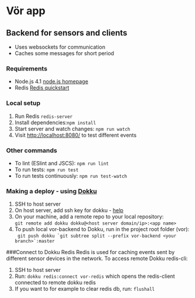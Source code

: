 # Vör app

## Backend for sensors and clients
- Uses websockets for communication
- Caches some messages for short period

### Requirements
- Node.js 4.1 [node.js homepage](https://nodejs.org/en/)
- Redis [Redis quickstart](http://redis.io/topics/quickstart)

### Local setup
1. Run Redis ```redis-server``` 
2. Install dependencies:```npm install```
3. Start server and watch changes: ```npm run watch```
4. Visit [http://localhost:8080/](http://localhost:8080/)  to test different events

### Other commands
- To lint (ESlint and JSCS): ```npm run lint```
- To run tests: ```npm run test```
- To run tests continuously: ```npm run test-watch```


### Making a deploy - using [Dokku](http://dokku.viewdocs.io/dokku/) 
1. SSH to host server
2. On host server, add ssh key for dokku - [help](https://www.digitalocean.com/community/questions/dokku-add-new-ssh-key)
3. On your machine, add a remote repo to your local repository: <br/>```git remote add dokku dokku@<host server domain/ip>:<app name>```
4. To push local vor-backend to Dokku, run in the project root folder (vor):<br/>``` git push dokku `git subtree split --prefix vor-backend <your branch>`:master```

###Connect to Dokku Redis
Redis is used for caching events sent by different
sensor devices in the network. 
To access remote Dokku redis-cli:<br/>
1. SSH to host server<br/>
2. Run: ```dokku redis:connect vor-redis``` which opens the redis-client connected to remote dokku redis<br/>
3. If you want to for example to clear redis db, run: ```flushall```

